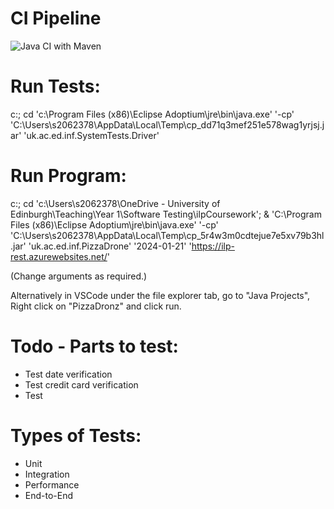 # CI Pipeline
![Java CI with Maven](https://github.com/IainHigh/ilpCoursework/actions/workflows/maven.yml/badge.svg)

# Run Tests:
c:; cd 'c:\Program Files (x86)\Eclipse Adoptium\jre\bin\java.exe' '-cp' 'C:\Users\s2062378\AppData\Local\Temp\cp_dd71q3mef251e578wag1yrjsj.jar' 'uk.ac.ed.inf.SystemTests.Driver'

# Run Program:
c:; cd 'c:\Users\s2062378\OneDrive - University of Edinburgh\Teaching\Year 1\Software Testing\ilpCoursework'; & 'C:\Program Files (x86)\Eclipse Adoptium\jre\bin\java.exe' '-cp' 'C:\Users\s2062378\AppData\Local\Temp\cp_5r4w3m0cdtejue7e5xv79b3hl.jar' 'uk.ac.ed.inf.PizzaDrone' '2024-01-21' 'https://ilp-rest.azurewebsites.net/'

(Change arguments as required.)

Alternatively in VSCode under the file explorer tab, go to "Java Projects", Right click on "PizzaDronz" and click run.

# Todo - Parts to test:
- Test date verification
- Test credit card verification
- Test 


# Types of Tests:
- Unit
- Integration
- Performance
- End-to-End